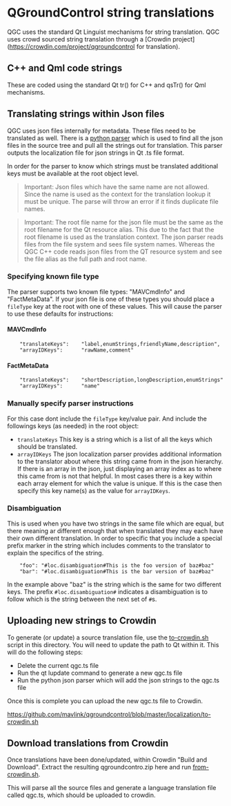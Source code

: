 # QGroundControl string translations

QGC uses the standard Qt Linguist mechanisms for string translation. QGC uses crowd sourced string translation through a [Crowdin project](https://crowdin.com/project/qgroundcontrol for translation).


## C++ and Qml code strings
These are coded using the standard Qt tr() for C++ and qsTr() for Qml mechanisms.

## Translating strings within Json files
QGC uses json files internally for metadata. These files need to be translated as well. There is a [python parser](https://github.com/mavlink/qgroundcontrol/blob/master/localization/qgc-lupdate-json.py) which is used to find all the json files in the source tree and pull all the strings out for translation. This parser outputs the localization file for json strings in Qt .ts file format.

In order for the parser to know which strings must be translated additional keys must be available at the root object level.

> Important: Json files which have the same name are not allowed. Since the name is used as the context for the translation lookup it must be unique. The parse will throw an error if it finds duplicate file names.

> Important: The root file name for the json file must be the same as the root filename for the Qt resource alias. This due to the fact that the root filename is used as the translation context. The json parser reads files from the file system and sees file system names. Whereas the QGC C++ code reads json files from the QT resource system and see the file alias as the full path and root name.

### Specifying known file type
The parser supports two known file types: "MAVCmdInfo" and "FactMetaData". If your json file is one of these types you should place a `fileType` key at the root with one of these values. This will cause the parser to use these defaults for instructions:

#### MAVCmdInfo
```
    "translateKeys":    "label,enumStrings,friendlyName,description",
    "arrayIDKeys":      "rawName,comment"
```
#### FactMetaData
```
    "translateKeys":    "shortDescription,longDescription,enumStrings"
    "arrayIDKeys":      "name"
```

### Manually specify parser instructions
For this case dont include the `fileType` key/value pair. And include the followings keys (as needed) in the root object:

* `translateKeys` This key is a string which is a list of all the keys which should be translated.  
* `arrayIDKeys` The json localization parser provides additional information to the translator about where this string came from in the json hierarchy. If there is an array in the json, just displaying an array index as to where this came from is not that helpful. In most cases there is a key within each array element for which the value is unique. If this is the case then specify this key name(s) as the value for `arrayIDKeys`.

### Disambiguation
This is used when you have two strings in the same file which are equal, but there meaning ar different enough that when translated they may each have their own different translation. In order to specific that you include a special prefix marker in the string which includes comments to the translator to explain the specifics of the string.

```
    "foo": "#loc.disambiguation#This is the foo version of baz#baz"
    "bar": "#loc.disambiguation#This is the bar version of baz#baz"
```

In the example above "baz" is the string which is the same for two different keys. The prefix `#loc.disambiguation#` indicates a disambiguation is to follow which is the string between the next set of `#`s.

## Uploading new strings to Crowdin 
To generate (or update) a source translation file, use the [to-crowdin.sh](https://github.com/mavlink/qgroundcontrol/blob/master/localization/to-crowdin.sh) script in this directory. You will need to update the path to Qt within it. This will do the following steps:

* Delete the current qgc.ts file
* Run the qt lupdate command to generate a new qgc.ts file
* Run the python json parser which will add the json strings to the qgc.ts file

Once this is complete you can upload the new qgc.ts file to Crowdin.

https://github.com/mavlink/qgroundcontrol/blob/master/localization/to-crowdin.sh

## Download translations from Crowdin

Once translations have been done/updated, within Crowdin "Build and Download". Extract the resulting qgroundcontro.zip here and run [from-crowdin.sh](https://github.com/mavlink/qgroundcontrol/blob/master/localization/from-crowdin.sh).

This will parse all the source files and generate a language translation file called qgc.ts, which should be uploaded to crowdin.


